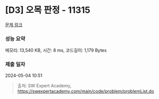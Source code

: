 # [D3] 오목 판정 - 11315 

[문제 링크](https://swexpertacademy.com/main/code/problem/problemDetail.do?contestProbId=AXaSUPYqPYMDFASQ) 

### 성능 요약

메모리: 13,540 KB, 시간: 8 ms, 코드길이: 1,179 Bytes

### 제출 일자

2024-05-04 10:51



> 출처: SW Expert Academy, https://swexpertacademy.com/main/code/problem/problemList.do